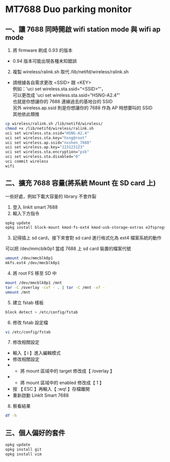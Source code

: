 # MT7688 Duo parking monitor

## 一、讓 7688 同時開啟 wifi station mode 與 wifi ap mode

1. 將 firmware 刷成 0.93 的版本  
- 0.94 版本可能出現各種未知錯誤
2. 複製 wireless/ralink.sh 取代 /lib/netifd/wireless/ralink.sh  
- 請根據各自需求更改 \<SSID> 跟 \<KEY>  
例如：'uci set wireless.sta.ssid="\<SSID>"'，  
可以更改成 'uci set wireless.sta.ssid="HSNG-A2.4"'  
也就是你想讓你的 7688 連線過去的基地台的 SSID  
另外 wireless.ap.ssid  則是你想讓你的 7688 作為 AP 時想要叫的 SSID  
其他依此類推

```bash
cp wireless/ralink.sh /lib/netifd/wireless/
chmod +x /lib/netifd/wireless/ralink.sh
uci set wireless.sta.ssid="HSNG-A2.4"
uci set wireless.sta.key="hsng@root"
uci set wireless.ap.ssid="nxshen_7688"
uci set wireless.ap.key="123123123"
uci set wireless.sta.encryption="psk"
uci set wireless.sta.disabled="0"
uci commit wireless
wifi

```

## 二、擴充 7688 容量(將系統 Mount 在 SD card 上)

一些好處，例如下載大容量的 library 不會炸裂  

1. 登入 linkit smart 7688  
2. 輸入下方指令  

```bash
opkg update
opkg install block-mount kmod-fs-ext4 kmod-usb-storage-extras e2fsprogs fdisk

```

3. 記得插上 sd card，接下來會對 sd card 進行格式化為 ext4 檔案系統的動作  

可以把 /dev/mmcblk0p1 當成 7688 上 sd card 裝置的檔案代號  

```bash
umount /dev/mmcblk0p1
mkfs.ext4 /dev/mmcblk0p1

```

4. 將 root FS 移至 SD 中

```bash
mount /dev/mmcblk0p1 /mnt
tar -C /overlay -cvf - . | tar -C /mnt -xf -
umount /mnt

```

5. 建立 fstab 樣板

```bash
block detect > /etc/config/fstab

```

6. 修改 fstab 設定檔

```bash
vi /etc/config/fstab

```

7. 修改相關設定

- 輸入【 i 】進入編輯模式
- 修改相關設定
- - 將 mount 區域中的 target 修改成【 /overlay 】
- - 將 mount 區域中的 enabled 修改成【 1 】
- 按 【 ESC 】再輸入【 :wq! 】存檔離開
- 重新啟動 LinkIt Smart 7688

8. 察看結果

```bash
df -h

```

## 三、個人偏好的套件

```bash
opkg update
opkg install git
opkg install vim

```
